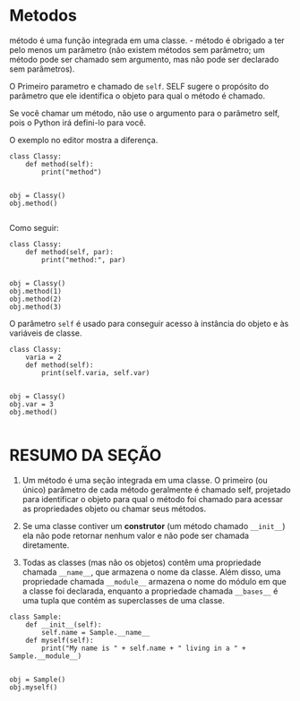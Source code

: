 # Metodos

método é uma função integrada em uma classe. - método é obrigado a ter pelo menos um parâmetro (não existem métodos sem parâmetro; um método pode ser chamado sem argumento, mas não pode ser declarado sem parâmetros).

O Primeiro parametro e chamado de `self`.
SELF sugere o propósito do parâmetro que ele identifica o objeto para qual o método é chamado.

Se você chamar um método, não use o argumento para o parâmetro self, pois o Python irá defini-lo para você.

O exemplo no editor mostra a diferença.
```
class Classy:
    def method(self):
        print("method")


obj = Classy()
obj.method()
    
```

Como seguir:

```
class Classy:
    def method(self, par):
        print("method:", par)
 
 
obj = Classy()
obj.method(1)
obj.method(2)
obj.method(3)

```
O parâmetro `self` é usado para conseguir acesso à instância do objeto e às variáveis de classe.

```
class Classy:
    varia = 2
    def method(self):
        print(self.varia, self.var)
 
 
obj = Classy()
obj.var = 3
obj.method()
 
```


# RESUMO DA SEÇÃO
1. Um método é uma seção integrada em uma classe. O primeiro (ou único) parâmetro de cada método geralmente é chamado self, projetado para identificar o objeto para qual o método foi chamado para acessar as propriedades objeto ou chamar seus métodos.

2. Se uma classe contiver um **construtor** (um método chamado `__init__`) ela não pode retornar nenhum valor e não pode ser chamada diretamente.

3. Todas as classes (mas não os objetos) contêm uma propriedade chamada `__name__`, que armazena o nome da classe. Além disso, uma propriedade chamada `__module__` armazena o nome do módulo em que a classe foi declarada, enquanto a propriedade chamada `__bases__` é uma tupla que contém as superclasses de uma classe.

```
class Sample:
    def __init__(self):
        self.name = Sample.__name__
    def myself(self):
        print("My name is " + self.name + " living in a " + Sample.__module__)


obj = Sample()
obj.myself()

```
